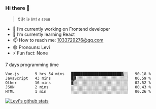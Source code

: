 ### Hi there 👋

> 𝕷𝖎𝖋𝖊 𝖎𝖘 𝖇𝖚𝖙 𝖆 𝖘𝖕𝖆𝖓

- 🔭 I’m currently working on Frontend developer
- 🌱 I’m currently learning React
- 📫 How to reach me: 1033729276@qq.com
- 😄 Pronouns: Levi
- ⚡ Fun fact: None


7 days programming time



<!--START_SECTION:waka-->
```text
Vue.js       9 hrs 54 mins   ██████████████████████▓░░   90.18 % 
JavaScript   43 mins         █▓░░░░░░░░░░░░░░░░░░░░░░░   06.59 % 
Other        16 mins         ▓░░░░░░░░░░░░░░░░░░░░░░░░   02.52 % 
JSON         2 mins          ░░░░░░░░░░░░░░░░░░░░░░░░░   00.43 % 
HTML         1 min           ░░░░░░░░░░░░░░░░░░░░░░░░░   00.26 % 
```
<!--END_SECTION:waka-->


[![Levi's github stats](https://github-readme-stats.vercel.app/api?username=chaossssss)](https://github.com/anuraghazra/github-readme-stats)
